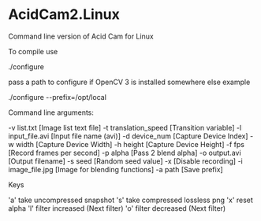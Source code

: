 # AcidCam2.Linux

Command line version of Acid Cam for Linux

To compile use

./configure

pass a path to configure if OpenCV 3 is installed somewhere else example

./configure --prefix=/opt/local

Command line arguments:

-v list.txt [Image list text file]
-t translation_speed [Transition variable]
-l input_file.avi [Input file name (avi)]
-d device_num [Capture Device Index]
-w width [Capture Device Width]
-h height [Capture Device Height]
-f fps [Record frames per second]
-p alpha [Pass 2 blend alpha]
-o output.avi [Output filename]
-s seed [Random seed value]
-x [Disable recording]
-i image_file.jpg [Image for blending functions]
-a path [Save prefix]

Keys

'a' take uncompressed snapshot 
's' take compressed lossless png
'x' reset alpha
'l' filter increased (Next filter)
'o' filter decreased (Next filter)
